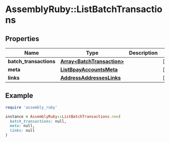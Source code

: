 # AssemblyRuby::ListBatchTransactions

## Properties

| Name | Type | Description | Notes |
| ---- | ---- | ----------- | ----- |
| **batch_transactions** | [**Array&lt;BatchTransaction&gt;**](BatchTransaction.md) |  | [optional] |
| **meta** | [**ListBpayAccountsMeta**](ListBpayAccountsMeta.md) |  | [optional] |
| **links** | [**AddressAddressesLinks**](AddressAddressesLinks.md) |  | [optional] |

## Example

```ruby
require 'assembly_ruby'

instance = AssemblyRuby::ListBatchTransactions.new(
  batch_transactions: null,
  meta: null,
  links: null
)
```

